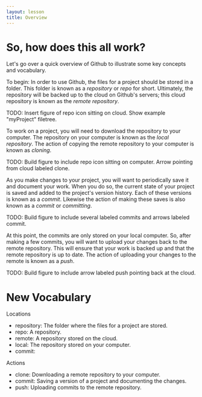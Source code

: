 ```yaml
---
layout: lesson
title: Overview
---
```


# So, how does this all work?

Let's go over a quick overview of Github to illustrate some key concepts and vocabulary.

To begin: In order to use Github, the files for a project should be stored in a folder. This folder is known as a *repository* or *repo* for short. Ultimately, the repository will be backed up to the cloud on Github's servers; this cloud repository is known as the *remote repository*.

TODO: Insert figure of repo icon sitting on cloud. Show example "myProject" filetree.

To work on a project, you will need to download the repository to your computer. The repository on your computer is known as the *local repository*. The action of copying the remote repository to your computer is known as *cloning*.

TODO: Build figure to include repo icon sitting on computer. Arrow pointing from cloud labeled clone.

As you make changes to your project, you will want to periodically save it and document your work. When you do so, the current state of your project is saved and added to the project's version history. Each of these versions is known as a *commit*. Likewise the action of making these saves is also known as a *commit* or *committing*.

TODO: Build figure to include several labeled commits and arrows labeled commit.

At this point, the commits are only stored on your local computer. So, after making a few commits, you will want to upload your changes back to the remote repository. This will ensure that your work is backed up and that the remote repository is up to date. The action of uploading your changes to the remote is known as a *push*.

TODO: Build figure to include arrow labeled push pointing back at the cloud.










# New Vocabulary

Locations
* repository: The folder where the files for a project are stored.
* repo: A repository.
* remote: A repository stored on the cloud.
* local: The repository stored on your computer.
* commit:

Actions
* clone: Downloading a remote repository to your computer.
* commit: Saving a version of a project and documenting the changes.
* push: Uploading commits to the remote repository.
